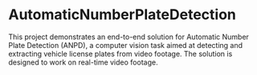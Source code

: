 # AutomaticNumberPlateDetection
This project demonstrates an end-to-end solution for Automatic Number Plate Detection (ANPD), a computer vision task aimed at detecting and extracting vehicle license plates from video footage. The solution is designed to work on real-time video footage.
